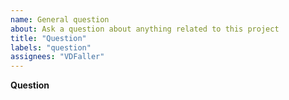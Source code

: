 ```yaml
---
name: General question
about: Ask a question about anything related to this project
title: "Question"
labels: "question"
assignees: "VDFaller"
---
```


**Question**

<!-- Please ask your question here. It can be about the usage of this project, the internals, the implementation or whatever interests you.
Please use the BUG template for bugs and the FEATURE REQUEST template for feature requests. -->
